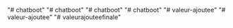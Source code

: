 "# chatboot" 
"# chatboot" 
"# chatboot" 
"# chatboot" 
"# valeur-ajoutee" 
"# valeur-ajoutee" 
"# valeurajouteefinale" 
